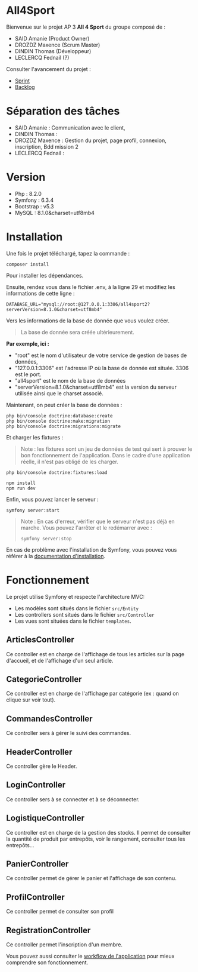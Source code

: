 # All4Sport

Bienvenue sur le projet AP 3 **All 4 Sport** du groupe composé de : 
- SAID Amanie (Product Owner)
- DROZDZ Maxence (Scrum Master)
- DINDIN Thomas (Développeur)
- LECLERCQ Fednail (?)

Consulter l'avancement du projet : 
- [Sprint](https://docs.google.com/spreadsheets/d/1X8ZiPfPumHjeALstA8qJeBMtIhWIIcl2lHCaWqv1uPg/edit?usp=sharing)
- [Backlog](https://docs.google.com/spreadsheets/d/1EfW7q80v_289lYrGj0lX8t0BOPR89cdcU7t_gQZQ6oo/edit?usp=sharing)

# Séparation des tâches 

- SAID Amanie : Communication avec le client, 
- DINDIN Thomas : 
- DROZDZ Maxence : Gestion du projet, page profil, connexion, inscription, Bdd mission 2
- LECLERCQ Fednail :

# Version 

- Php : 8.2.0
- Symfony : 6.3.4
- Bootstrap : v5.3
- MySQL : 8.1.0&charset=utf8mb4 

# Installation 

Une fois le projet téléchargé, tapez la commande :
```
composer install
```
Pour installer les dépendances. 

Ensuite, rendez vous dans le fichier .env, à la ligne 29 et modifiez les informations de cette ligne : 
```
DATABASE_URL="mysql://root:@127.0.0.1:3306/all4sport2?serverVersion=8.1.0&charset=utf8mb4"
```
Vers les informations de la base de donnée que vous voulez créer. 
> La base de donnée sera créée ultérieurement.

**Par exemple, ici :**
- "root" est le nom d'utilisateur de votre service de gestion de bases de données,
-  "127.0.0.1:3306" est l'adresse IP où la base de donnée est située. 3306 est le port.
-  "all4sport" est le nom de la base de données
-  "serverVersion=8.1.0&charset=utf8mb4" est la version du serveur utilisée ainsi que le charset associé.

Maintenant, on peut créer la base de données : 
```
php bin/console doctrine:database:create
php bin/console doctrine:make:migration
php bin/console doctrine:migrations:migrate
```

Et charger les fixtures : 
> Note : les fixtures sont un jeu de données de test qui sert à prouver le bon fonctionnement de l'application. Dans le cadre d'une application réelle, il n'est pas obligé de les charger. 
```
php bin/console doctrine:fixtures:load
```
```
npm install
npm run dev
```

Enfin, vous pouvez lancer le serveur : 
```
symfony server:start
```

> Note : En cas d'erreur, vérifier que le serveur n'est pas déjà en marche. Vous pouvez l'arrêter et le redémarrer avec :
> ```
> symfony server:stop
> ```

En cas de problème avec l'installation de Symfony, vous pouvez vous référer à la [documentation d'installation](https://symfony.com/doc/current/setup.html).


 # Fonctionnement 
 Le projet utilise Symfony et respecte l'architecture MVC:
 - Les modèles sont situés dans le fichier `src/Entity`
 - Les controllers sont situés dans le fichier `src/Controller`
 - Les vues sont situées dans le fichier `templates`.

## ArticlesController
Ce controller est en charge de l'affichage de tous les articles sur la page d'accueil, et de l'affichage d'un seul article.

## CategorieController
Ce controller est en charge de l'affichage par catégorie (ex : quand on clique sur voir tout).

## CommandesController
Ce controller sers à gérer le suivi des commandes.

## HeaderController
Ce controller gère le Header.

## LoginController
Ce controller sers à se connecter et à se déconnecter.

## LogistiqueController
Ce controller est en charge de la gestion des stocks. Il permet de consulter la quantité de produit par entrepôts, voir le rangement, consulter tous les entrepôts...

## PanierController
Ce controller permet de gérer le panier et l'affichage de son contenu.
## ProfilController
Ce controller permet de consulter son profil

## RegistrationController
Ce controller permet l'inscription d'un membre.

Vous pouvez aussi consulter le [workflow de l'application](https://lucid.app/lucidchart/6e06ae30-7beb-4b9a-af9d-9da4e0d08af3/edit?viewport_loc=-601%2C345%2C2453%2C1037%2C0_0&invitationId=inv_8c7289d4-0f3a-4125-9a14-ce760f462cb9) pour mieux comprendre son fonctionnement.
